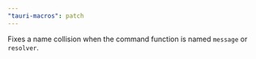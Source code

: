 ```yaml
---
"tauri-macros": patch
---
```


Fixes a name collision when the command function is named `message` or `resolver`.
